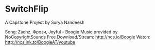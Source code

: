 # SwitchFlip
 A Capstone Project by Surya Nandeesh


Song: Zachz, Фрози, Joyful - Boogie
Music provided by NoCopyrightSounds
Free Download/Stream: http://ncs.io/Boogie
Watch: http://ncs.lnk.to/BoogieAT/youtube
